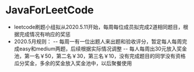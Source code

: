 # JavaForLeetCode
- leetcode刷题小组拟从2020.5.11开始，每周每位成员拟完成2道相同题目，根据完成情况有响应的奖惩
- 2020.5月规则：
-- 每周一有一位出题人来出题和验收评分，暂定每人每周完成easy和medium两题，后续根据实际情况调整
-- 每人每周出30元放入奖金池，第一名￥50，第二名￥30，第三名￥10，没有完成题目的同学没有资格瓜分奖金，多余的奖金放入奖金池中，以后聚餐使用

